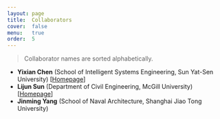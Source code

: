 ```yaml
---
layout: page
title:  Collaborators
cover:  false
menu:   true
order:  5
---
```


> Collaborator names are sorted alphabetically.

- **Yixian Chen** (School of Intelligent Systems Engineering, Sun Yat-Sen University) [[Homepage](https://yxnchen.github.io/)]
- **Lijun Sun** (Department of Civil Engineering, McGill University) [[Homepage](https://lijunsun.github.io/)]
- **Jinming Yang** (School of Naval Architecture, Shanghai Jiao Tong University)
